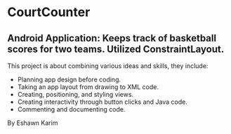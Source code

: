 # CourtCounter


## Android Application: Keeps track of basketball scores for two teams. Utilized ConstraintLayout.


This project is about combining various ideas and skills, they include:
* Planning app design before coding.
* Taking an app layout from drawing to XML code.
* Creating, positioning, and styling views.
* Creating interactivity through button clicks and Java code.
* Commenting and documenting code.


By Eshawn Karim
